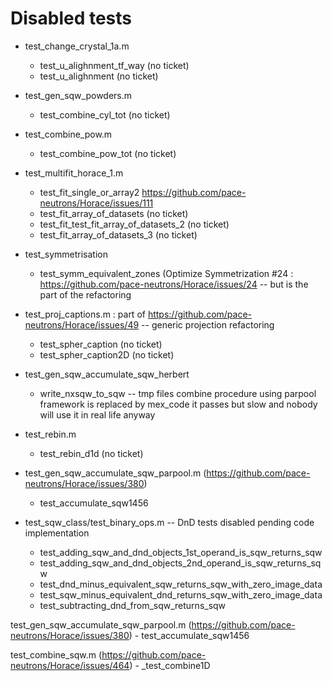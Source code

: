 # Disabled tests

- test_change_crystal_1a.m
	- test_u_alighnment_tf_way (no ticket)
	- test_u_alighnment (no ticket)

- test_gen_sqw_powders.m
	- test_combine_cyl_tot (no ticket)

- test_combine_pow.m
	- test_combine_pow_tot (no ticket)

- test_multifit_horace_1.m
	- test_fit_single_or_array2 https://github.com/pace-neutrons/Horace/issues/111
    - test_fit_array_of_datasets (no ticket)
    - test_fit_test_fit_array_of_datasets_2 (no ticket)
    - test_fit_array_of_datasets_3 (no ticket)

- test_symmetrisation
	- test_symm_equivalent_zones (Optimize Symmetrization #24 : https://github.com/pace-neutrons/Horace/issues/24 -- but is the part of the refactoring

- test_proj_captions.m  : part of https://github.com/pace-neutrons/Horace/issues/49 -- generic projection refactoring
	- test_spher_caption (no ticket)
	- test_spher_caption2D (no ticket)

- test_gen_sqw_accumulate_sqw_herbert
    - write_nxsqw_to_sqw -- tmp files combine procedure using parpool framework is replaced by mex_code
                            it passes but slow and nobody will use it in real life anyway

- test_rebin.m
    - test_rebin_d1d (no ticket)

- test_gen_sqw_accumulate_sqw_parpool.m (https://github.com/pace-neutrons/Horace/issues/380)
    - test_accumulate_sqw1456

- test_sqw_class/test_binary_ops.m -- DnD tests disabled pending code implementation
    - test_adding_sqw_and_dnd_objects_1st_operand_is_sqw_returns_sqw
    - test_adding_sqw_and_dnd_objects_2nd_operand_is_sqw_returns_sqw
    - test_dnd_minus_equivalent_sqw_returns_sqw_with_zero_image_data
    - test_sqw_minus_equivalent_dnd_returns_sqw_with_zero_image_data
    - test_subtracting_dnd_from_sqw_returns_sqw

test_gen_sqw_accumulate_sqw_parpool.m (https://github.com/pace-neutrons/Horace/issues/380)
	- test_accumulate_sqw1456
    
test_combine_sqw.m  (https://github.com/pace-neutrons/Horace/issues/464)
    - _test_combine1D

